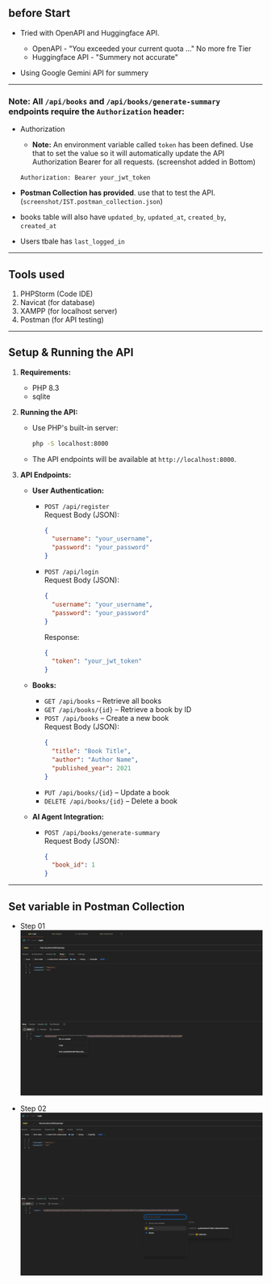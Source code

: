 
## before Start

- Tried with OpenAPI and Huggingface API.
  - OpenAPI - "You exceeded your current quota ..." No more fre Tier
  - Huggingface API - "Summery not accurate"

- Using Google Gemini API for summery
----

### **Note:** All `/api/books` and `/api/books/generate-summary` endpoints require the `Authorization` header:

- Authorization
    - **Note:** An environment variable called `token` has been defined.
      Use that to set the value so it will automatically update the API Authorization Bearer for all requests. (screenshot added in Bottom)
    ```text
    Authorization: Bearer your_jwt_token
     ```

- **Postman Collection has provided**. use that to test the API. (`screenshot/IST.postman_collection.json`)
- books table will also have `updated_by`, `updated_at`, `created_by`, `created_at`
- Users tbale has `last_logged_in`

----------------------
## Tools used
1. PHPStorm (Code IDE)
2. Navicat (for database)
3. XAMPP (for localhost server)
4. Postman (for API testing)
----------------------

## Setup & Running the API
1. **Requirements:**
    - PHP 8.3
    - sqlite

2. **Running the API:**
    - Use PHP's built-in server:
      ```bash
      php -S localhost:8000
      ```
    - The API endpoints will be available at `http://localhost:8000`.

3. **API Endpoints:**

    - **User Authentication:**
        - `POST /api/register`  
          Request Body (JSON):
          ```json
          {
            "username": "your_username",
            "password": "your_password"
          }
          ```
        - `POST /api/login`  
          Request Body (JSON):
          ```json
          {
            "username": "your_username",
            "password": "your_password"
          }
          ```
          Response:
          ```json
          {
            "token": "your_jwt_token"
          }
          ```

    - **Books:**
        - `GET /api/books` – Retrieve all books
        - `GET /api/books/{id}` – Retrieve a book by ID
        - `POST /api/books` – Create a new book  
          Request Body (JSON):
          ```json
          {
            "title": "Book Title",
            "author": "Author Name",
            "published_year": 2021
          }
          ```
        - `PUT /api/books/{id}` – Update a book
        - `DELETE /api/books/{id}` – Delete a book

    - **AI Agent Integration:**
        - `POST /api/books/generate-summary`  
          Request Body (JSON):
          ```json
          {
            "book_id": 1
          }
          ```
----- 
## Set variable in Postman Collection
- Step 01
![Postman 1](screenshot/Postman_1.png)

- Step 02
![Postman 2](screenshot/Postman_2.png)